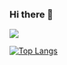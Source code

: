 ### Hi there 👋

<!--
**adrianaluisadc/adrianaluisadc** is a ✨ _special_ ✨ repository because its `README.md` (this file) appears on your GitHub profile.

Here are some ideas to get you started:

- 🔭 I’m currently working on ...
- 🌱 I’m currently learning ...
- 👯 I’m looking to collaborate on ...
- 🤔 I’m looking for help with ...
- 💬 Ask me about ...
- 📫 How to reach me: ...
- 😄 Pronouns: ...
- ⚡ Fun fact: ...
-->

<img 
   src="https://github-readme-stats.vercel.app/api?username=adrianaluisadc&show_icons=true&theme=radical&count_private=true&hide=stars" 
/>
    
[![Top Langs](https://github-readme-stats.vercel.app/api/top-langs/?username=adrianaluisadc&layout=compact&theme=radical)](https://github.com/anuraghazra/github-readme-stats)
